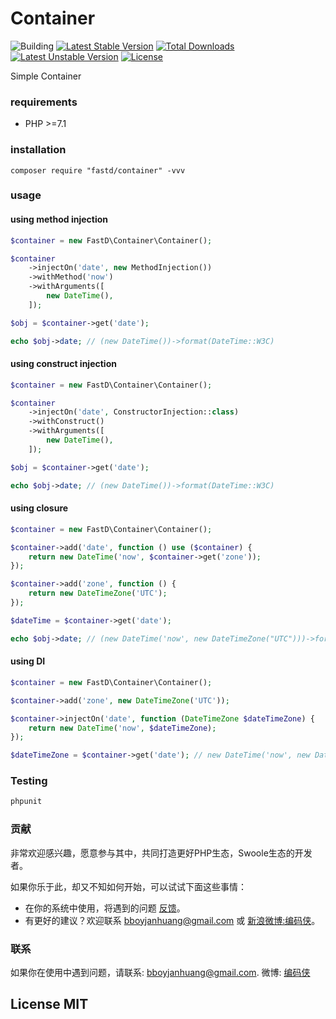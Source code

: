# Container

![Building](https://api.travis-ci.org/JanHuang/container.svg?branch=master)
[![Latest Stable Version](https://poser.pugx.org/fastd/container/v/stable)](https://packagist.org/packages/fastd/container) [![Total Downloads](https://poser.pugx.org/fastd/container/downloads)](https://packagist.org/packages/fastd/container) [![Latest Unstable Version](https://poser.pugx.org/fastd/container/v/unstable)](https://packagist.org/packages/fastd/container) [![License](https://poser.pugx.org/fastd/container/license)](https://packagist.org/packages/fastd/container)

Simple Container

### requirements

* PHP >=7.1

### installation

```
composer require "fastd/container" -vvv
```

### usage

#### using method injection

```php
$container = new FastD\Container\Container();

$container
    ->injectOn('date', new MethodInjection())
    ->withMethod('now')
    ->withArguments([
        new DateTime(),
    ]);

$obj = $container->get('date');

echo $obj->date; // (new DateTime())->format(DateTime::W3C)
```

#### using construct injection

```php
$container = new FastD\Container\Container();

$container
    ->injectOn('date', ConstructorInjection::class)
    ->withConstruct()
    ->withArguments([
        new DateTime(),
    ]);

$obj = $container->get('date');

echo $obj->date; // (new DateTime())->format(DateTime::W3C)
```

#### using closure

```php
$container = new FastD\Container\Container();

$container->add('date', function () use ($container) {
    return new DateTime('now', $container->get('zone'));
});

$container->add('zone', function () {
    return new DateTimeZone('UTC');
});

$dateTime = $container->get('date');

echo $obj->date; // (new DateTime('now', new DateTimeZone("UTC")))->format(DateTime::W3C)
```

#### using DI

```php
$container = new FastD\Container\Container();

$container->add('zone', new DateTimeZone('UTC'));

$container->injectOn('date', function (DateTimeZone $dateTimeZone) {
    return new DateTime('now', $dateTimeZone);
});

$dateTimeZone = $container->get('date'); // new DateTime('now', new DateTimeZone('UTC'));
```

### Testing

```php
phpunit
```

### 贡献

非常欢迎感兴趣，愿意参与其中，共同打造更好PHP生态，Swoole生态的开发者。

如果你乐于此，却又不知如何开始，可以试试下面这些事情：

* 在你的系统中使用，将遇到的问题 [反馈](https://github.com/JanHuang/fastD/issues)。
* 有更好的建议？欢迎联系 [bboyjanhuang@gmail.com](mailto:bboyjanhuang@gmail.com) 或 [新浪微博:编码侠](http://weibo.com/ecbboyjan)。

### 联系

如果你在使用中遇到问题，请联系: [bboyjanhuang@gmail.com](mailto:bboyjanhuang@gmail.com). 微博: [编码侠](http://weibo.com/ecbboyjan)

## License MIT
